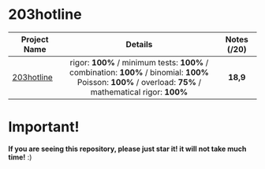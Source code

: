 # 203hotline

| Project Name    | Details                                                                                    | Notes (/20)  |
| --------------- |:-----------------------------------------------------------------------------------------: | :-----------:|
| [203hotline](https://github.com/Paul-Marie/203hotline/blob/master/203hotline) | rigor: **100%** / minimum tests: **100%** / combination: **100%** / binomial: **100%** </br> Poisson: **100%** / overload: **75%** / mathematical rigor: **100%** | **18,9**    |

# Important!
**If you are seeing this repository, please just star it! it will not take much time!** :)
